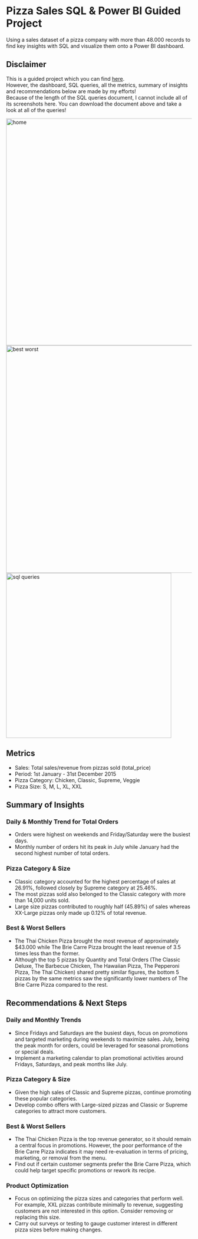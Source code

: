 # Pizza Sales SQL & Power BI Guided Project
Using a sales dataset of a pizza company with more than 48.000 records to find key insights with SQL and visualize them onto a Power BI dashboard.

## Disclaimer
This is a guided project which you can find [here](https://www.youtube.com/watch?v=V-s8c6jMRN0&list=PLE0RfjoHd8G6TsrHVg0BVgxiuRKtnL2sC&index=8).<br/>
However, the dashboard, SQL queries, all the metrics, summary of insights and recommendations below are made by my efforts!<br/>
Because of the length of the SQL queries document, I cannot include all of its screenshots here. You can download the document above and take a look at all of the queries! 

<img width="616" alt="home" src="https://github.com/user-attachments/assets/27fb7f6b-99c7-4a6d-8429-91753857d5f6">
<img width="618" alt="best worst" src="https://github.com/user-attachments/assets/0f9db8cb-ae39-4dc4-91dc-3b2aa440136e">
<img width="448" alt="sql queries" src="https://github.com/user-attachments/assets/ef6e69c3-1383-4461-bd3c-5b59711e17cc">



## Metrics
- Sales: Total sales/revenue from pizzas sold (total_price)
- Period: 1st January - 31st December 2015
- Pizza Category: Chicken, Classic, Supreme, Veggie
- Pizza Size: S, M, L, XL, XXL

## Summary of Insights

### Daily & Monthly Trend for Total Orders
- Orders were highest on weekends and Friday/Saturday were the busiest days.
- Monthly number of orders hit its peak in July while January had the second highest number of total orders.

### Pizza Category & Size
- Classic category accounted for the highest percentage of sales at 26.91%, followed closely by Supreme category at 25.46%.
- The most pizzas sold also belonged to the Classic category with more than 14,000 units sold.
- Large size pizzas contributed to roughly half (45.89%) of sales whereas XX-Large pizzas only made up 0.12% of total revenue.

### Best & Worst Sellers
- The Thai Chicken Pizza brought the most revenue of approximately $43.000 while The Brie Carre Pizza brought the least revenue of 3.5 times less than the former.
- Although the top 5 pizzas by Quantity and Total Orders (The Classic Deluxe, The Barbecue Chicken, The Hawaiian Pizza, The Pepperoni Pizza, The Thai Chicken) shared pretty similar figures, the bottom 5 pizzas by the same metrics saw the significantly lower numbers of The Brie Carre Pizza compared to the rest.

## Recommendations & Next Steps

### Daily and Monthly Trends
- Since Fridays and Saturdays are the busiest days, focus on promotions and targeted marketing during weekends to maximize sales. July, being the peak month for orders, could be leveraged for seasonal promotions or special deals.
- Implement a marketing calendar to plan promotional activities around Fridays, Saturdays, and peak months like July.

### Pizza Category & Size
- Given the high sales of Classic and Supreme pizzas, continue promoting these popular categories.
- Develop combo offers with Large-sized pizzas and Classic or Supreme categories to attract more customers.

### Best & Worst Sellers
- The Thai Chicken Pizza is the top revenue generator, so it should remain a central focus in promotions. However, the poor performance of the Brie Carre Pizza indicates it may need re-evaluation in terms of pricing, marketing, or removal from the menu.
- Find out if certain customer segments prefer the Brie Carre Pizza, which could help target specific promotions or rework its recipe.

### Product Optimization
- Focus on optimizing the pizza sizes and categories that perform well. For example, XXL pizzas contribute minimally to revenue, suggesting customers are not interested in this option. Consider removing or replacing this size.
- Carry out surveys or testing to gauge customer interest in different pizza sizes before making changes.
